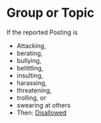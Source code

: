 # Group or Topic

If the reported Posting is
* Attacking, 
* berating, 
* bullying, 
* belittling, 
* insulting, 
* harassing, 
* threatening, 
* trolling, or 
* swearing at others
* Then: [Disallowed](https://help.nextdoor.com/s/article/be-helpful-not-hurtful?language=en_US#1)

<!--stackedit_data:
eyJoaXN0b3J5IjpbMTIwNzIwNTExMF19
-->